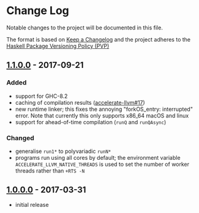 # Change Log

Notable changes to the project will be documented in this file.

The format is based on [Keep a Changelog](http://keepachangelog.com/) and the
project adheres to the [Haskell Package Versioning
Policy (PVP)](https://pvp.haskell.org)

## [1.1.0.0] - 2017-09-21
### Added
 * support for GHC-8.2
 * caching of compilation results ([accelerate-llvm#17])
 * new runtime linker; this fixes the annoying "forkOS_entry: interrupted" error. Note that currently this only supports x86_64 macOS and linux
 * support for ahead-of-time compilation (`runQ` and `runQAsync`)

### Changed
 * generalise `run1*` to polyvariadic `runN*`
 * programs run using all cores by default; the environment variable
   `ACCELERATE_LLVM_NATIVE_THREADS` is used to set the number of worker threads
   rather than `+RTS -N`


## [1.0.0.0] - 2017-03-31
  * initial release


[1.1.0.0]:              https://github.com/AccelerateHS/accelerate-llvm/compare/1.0.0.0...1.1.0.0
[1.0.0.0]:              https://github.com/AccelerateHS/accelerate-llvm/compare/be7f91295f77434b2103c70aa1cabb6a4f2b09a8...1.0.0.0

[accelerate-llvm#17]:   https://github.com/AccelerateHS/accelerate-llvm/issues/17

